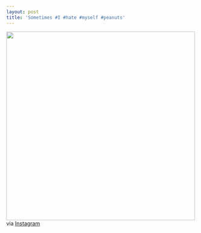 ```yaml
---
layout: post
title: 'Sometimes #I #hate #myself #peanuts'
---
```


<p><img src="http://distilleryimage4.s3.amazonaws.com/53832cba6a5d11e2900e22000a1f96c7_7.jpg" width="500" class="img-polaroid"/><br />
via <a href="http://instagr.am/p/VFVC32mVn8">Instagram</a></p>
